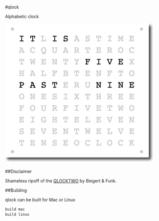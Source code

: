 #qlock

Alphabetic clock

![qlock](images/screenshot.png)

##Disclaimer

Shameless ripoff of the [QLOCKTWO](http://www.qlocktwo.com/) by Biegert & Funk.

##Building

qlock can be built for Mac or Linux

```bash
build mac
build linux
```